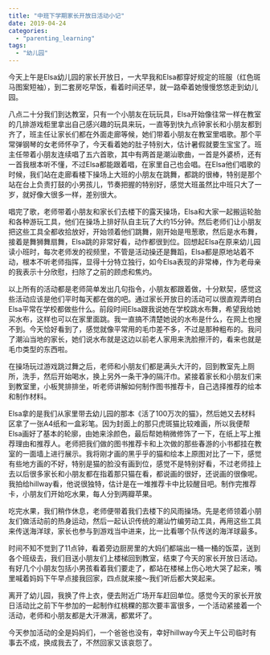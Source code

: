 ```yaml
---
title: "中班下学期家长开放日活动小记"
date: 2019-04-24
categories: 
  - "parenting_learning"
tags: 
  - "幼儿园"
---
```


今天上午是Elsa幼儿园的家长开放日，一大早我和Elsa都穿好规定的班服（红色斑马图案短袖），到二套房吃早饭，看着时间还早，就一路牵着她慢慢悠悠走到幼儿园。

八点二十分我们到达教室，只有一个小朋友在玩玩具，Elsa开始像往常一样在教室的几排游戏柜里拿出自己感兴趣的玩具来玩，一直等到快九点钟家长和小朋友都到齐了，班主任让家长们都在外面走廊等候，她们带着小朋友在教室里唱歌。那个平常弹钢琴的女老师怀孕了，今天看着她的肚子特别大，估计暑假就要生宝宝了。班主任带着小朋友连续唱了五六首歌，其中有两首是潮汕歌曲，一首是外婆桥，还有一首我根本听不懂，不过Elsa都能跟着唱，在家里自己也会唱。在Elsa他们唱歌的时候，我们站在走廊看楼下操场上大班的小朋友在跳舞，都跳的很棒，特别是那个站在台上负责打鼓的小男孩儿，节奏把握的特别好，感觉大班虽然比中班只大了一岁，就好像大很多一样，差别很大。

唱完了歌，老师带着小朋友和家长们去楼下的露天操场，Elsa和大家一起搬运轮胎和各种游玩工具，他们在操场上排好队自主玩了大约15分钟。然后老师们让小朋友把这些工具全都收拾放好，开始领着他们跳舞，刚开始是甩葱歌，然后是水布舞，接着是舞狮舞扇舞，Elsa跳的非常好看，动作都很到位。回想起Elsa在原来幼儿园读小班时，每次老师发的视频里，不管是活动操还是舞蹈，Elsa都是原地站着不动，根本不听老师指挥，显得十分特立独行，如今Elsa表现的非常棒，作为老母亲的我表示十分欣慰，扫除了之前的顾虑和焦灼。

以上所有的活动都是老师简单发出几句指令，小朋友都跟着做，十分默契，感觉这些活动应该是他们平时每天都在做的吧。通过家长开放日的活动可以很直观弄明白Elsa平常在学校都做些什么。前段时间Elsa跟我说她在学校跳水布舞，希望我给她买水布，这样也可以在家里面跳。我一直搞不清楚她说的水布是什么，在网上也搜不到。今天恰好看到了，感觉就像平常用的毛巾差不多，不过是那种粗布的。我问了潮汕当地的家长，她们说水布就是这边以前老人家用来洗脸擦汗的，看来也就是毛巾类型的东西啦。

在操场玩过游戏跳过舞之后，老师和小朋友们都是满头大汗的，回到教室先上厕所，洗手，然后开始喝水，换上另外一条干净的隔汗巾。紧接着家长和小朋友们来到教室里，小板凳排排坐，听老师讲解如何制作图书推荐卡，自己选择推荐的绘本和制作材料。

Elsa拿的是我们从家里带去幼儿园的那本《活了100万次的猫》，然后她又去材料区拿了一张A4纸和一盒彩笔。因为封面上的那只虎斑猫比较难画，所以我便帮Elsa画好了基本的轮廓，由她来涂颜色，最后帮她稍微修饰了一下，在纸上写上推荐理由和推荐人。老师把我们做的图书推荐卡和上次做的那些春游的小书都挂在教室的一面墙上进行展示。我将刚才画的黑乎乎的猫和绘本上原图对比了一下，感觉有些地方画的不好，特别是猫的脸没有画到位，感觉不是特别好看，不过老师挂上去以后很多家长和小朋友都在指着那只猫在看，都说画的很好，还说画的很像呢。我拍给hillway看，他说很独特，估计是在一堆推荐卡中比较醒目吧。制作完推荐卡，小朋友们开始吃水果，每人分到两瓣苹果。

吃完水果，我们稍作休息，老师便带着我们去楼下的风雨操场。先是老师领着小朋友们做活动前的热身运动，然后一起认识传统的潮汕竹编劳动工具，再用这些工具来传送海洋球，家长也参与到游戏当中进来，比一比看哪个队传送的海洋球最多。

时间不知不觉到了11点钟，看着旁边厨房里的大妈们都端出一桶一桶的饭菜，送到各个班级去，我们目送小朋友们上楼梯回到教室，结束了今天的家长开放日活动。有好几个小朋友包括小男孩看着我们要走了，都站在楼梯上伤心地大哭了起来，嘴里喊着妈妈下午早点接我回家，四点就来接～我们听后都大笑起来。

离开了幼儿园，我换了件上衣，便去附近广场开车赶回单位。感觉今天的家长开放日活动比之前下午参加的一起制作红桃粿的那次要丰富很多，一个活动紧接着一个活动，老师和小朋友都是大汗淋漓，都累坏了。

今天参加活动的全是妈妈们，一个爸爸也没有，幸好hillway今天上午公司临时有事去不成，换成我去了，不然回家又该哀怨了。

